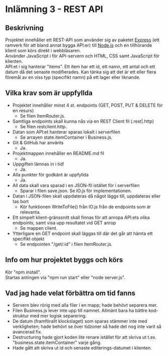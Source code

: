 # Inlämning 3 - REST API

## Beskrivning
Projektet innehåller ett REST-API som använder sig av paketet [Express](https://expressjs.com) (ett ramverk för att bland annat bygga API:er) till [Node.js](https://nodejs.org) och en tillhörande klient som körs direkt i webbläsaren.\
Använder JavaScript i för API-servern och HTML, CSS samt JavaScript för klienten.\
API:et i sig hanterar "items". Ett item har ett id, ett namn, ett antal och ett datum då det senaste modifierades. Kan tänka sig att det är ett eller flera föremål av en viss typ (specifikt namn) på ett lager eller liknande.

## Vilka krav som är uppfyllda
* Projektet innehåller minst 4 st. endpoints (GET, POST, PUT & DELETE för en resurs)
   * Se filen ItemRouter.js.
* Samtliga endpoints skall kunna nås via en REST Client fil (.rest|.http)
   * Se filen restclient.http.
* Datan som API:et hanterar sparas lokalt i serverfilen
   * Se arrayen state.itemContainer i Business.js.
* Git & GitHub har använts
   * Ja.
* Projektmappen innehåller en README.md fil
   * Ja.
* Uppgiften lämnas in i tid!
   * Ja.
* Alla punkter för godkänt är uppfyllda
   * Ja.
* All data skall vara sparad i en JSON-fil istället för i serverfilen
   * Sparar i filen save.json. Se IO.js för implementationen.
* Datan i JSON-filen skall uppdateras då något läggs till, uppdateras eller tas bort
   * Kör funktionen WriteToFile() från IO.js från de endpoints som är relevanta.
* Ett simpelt klient-gränssnitt skall finnas för att anropa API:ets olika endpoints, samt visa upp resultatet vid GET anrop
   * Se mappen client.
* Ytterligare en GET endpoint skall läggas till där det går att hämta ett specifikt objekt
   * Se endpointen "/get/:id" i filen ItemRouter.js.

## Info om hur projektet byggs och körs
Kör "npm install".\
Startas antingen via "npm run start" eller "node server.js".

## Vad jag hade velat förbättra om tid fanns
* Servern blev rörig med alla filer i en mapp; hade behövt separera mer.
* Filen Business.js lever inte upp till namnet. Allmänt bara ha bättre kod-struktur med mer logisk separering.
* De datum (framförallt klockslaget) som sparas stämmer inte med verkligheten; hade behövt se över tidzoner så hade det nog inte varit så avancerad fix.
* Destructuring hade gjort koden lite renare istället för att skriva ut t.ex. "business.state.itemContainer" varje gång.
* Hade gått att skriva ut id och senaste editerings-datumet i klienten.
